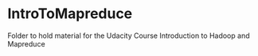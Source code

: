 IntroToMapreduce
================

Folder to hold material for the Udacity Course Introduction to Hadoop and Mapreduce
